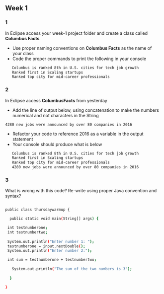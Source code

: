 ## Week 1

### 1

In Eclipse access your week-1 project folder and create a class called **Columbus Facts**
  - Use proper naming conventions on **Columbus Facts** as the name of your class
  - Code the proper commands to print the following in your console
 
 ```bash
    Columbus is ranked 8th in U.S. cities for tech job growth
    Ranked first in Scaling startups
    Ranked top city for mid-career professionals 
   ```
  

### 2

In Eclipse access **ColumbusFacts** from yesterday
  - Add the line of output below, using concatenation to make the numbers numerical and not characters in the String
  
  `4280 new jobs were announced by over 80 companies in 2016`
  
  - Refactor your code to reference 2016 as a variable in the output statement
  - Your console should produce what is below
 
 ```bash
    Columbus is ranked 8th in U.S. cities for tech job growth
    Ranked first in Scaling startups
    Ranked top city for mid-career professionals 
    4280 new jobs were announced by over 80 companies in 2016
   ```

### 3

What is wrong with this code? Re-write using proper Java convention and syntax?

 ```bash
   
public class thursdaywarmup {

   public static void main(String[] args) {
 
  int testnumberone;
  int testnumbertwo;
  
  System.out.println("Enter number 1: ");
  testnumberone = input.nextDouble();
  System.out.println("Enter number 2:");
 
  int sum = testnumberone + testnumbertwo; 
   
   	System.out.println("The sum of the two numbers is 3");
   	
   }

}
   ```
